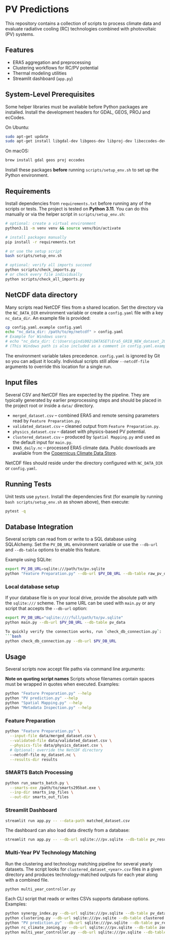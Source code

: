 # PV Predictions

This repository contains a collection of scripts to process climate data and evaluate radiative cooling (RC) technologies combined with photovoltaic (PV) systems.

## Features
- ERA5 aggregation and preprocessing
- Clustering workflows for RC/PV potential
- Thermal modeling utilities
- Streamlit dashboard (`app.py`)

## System-Level Prerequisites

Some helper libraries must be available before Python packages are installed.
Install the development headers for GDAL, GEOS, PROJ and ecCodes.

On Ubuntu:

```bash
sudo apt-get update
sudo apt-get install libgdal-dev libgeos-dev libproj-dev libeccodes-dev
```

On macOS:

```bash
brew install gdal geos proj eccodes
```

Install these packages **before** running `scripts/setup_env.sh` to set up the
Python environment.

## Requirements
Install dependencies from `requirements.txt` before running any of the scripts or tests.
The project is tested on **Python 3.11**.
You can do this manually or via the helper script in `scripts/setup_env.sh`:

```bash
# optional: create a virtual environment
python3.11 -m venv venv && source venv/bin/activate

# install packages manually
pip install -r requirements.txt

# or use the setup script
bash scripts/setup_env.sh

# optional: verify all imports succeed
python scripts/check_imports.py
# or check every file individually
python scripts/check_all_imports.py
```

## NetCDF data directory

Many scripts read NetCDF files from a shared location. Set the directory
via the `NC_DATA_DIR` environment variable or create a `config.yaml` file
with a key `nc_data_dir`. An example file is provided:

```bash
cp config.yaml.example config.yaml
echo "nc_data_dir: /path/to/my/netcdf" > config.yaml
# Example for Windows users
# echo "nc_data_dir: C:\Users\gindi002\DATASET\Era5_GRIB_NEW_dataset_2023-2019_and_more_future" > config.yaml
# (This Windows path is also included as a comment in config.yaml.example.)
```

The environment variable takes precedence. `config.yaml` is ignored by Git so you
can adjust it locally. Individual scripts still
allow `--netcdf-file` arguments to override this location for a single run.

## Input files

Several CSV and NetCDF files are expected by the pipeline. They are typically
generated by earlier preprocessing steps and should be placed in the project
root or inside a `data/` directory.

- `merged_dataset.csv` – combined ERA5 and remote sensing parameters read by
  `Feature Preparation.py`.
- `validated_dataset.csv` – cleaned output from `Feature Preparation.py`.
- `physics_dataset.csv` – dataset with physics-based PV potential.
- `clustered_dataset.csv` – produced by `Spatial Mapping.py` and used as the
  default input for `main.py`.
- `ERA5_daily.nc` – processed ERA5 climate data. Public downloads are available
  from the [Copernicus Climate Data Store](https://cds.climate.copernicus.eu/cdsapp#!/dataset/reanalysis-era5-single-levels).

NetCDF files should reside under the directory configured with `NC_DATA_DIR` or
`config.yaml`.

## Running Tests
Unit tests use `pytest`. Install the dependencies first (for example by running
`bash scripts/setup_env.sh` as shown above), then execute:

```bash
pytest -q
```

## Database Integration

Several scripts can read from or write to a SQL database using SQLAlchemy. Set
the `PV_DB_URL` environment variable or use the `--db-url` and `--db-table`
options to enable this feature.

Example using SQLite:

```bash
export PV_DB_URL=sqlite:///path/to/pv.sqlite
python "Feature Preparation.py" --db-url $PV_DB_URL --db-table raw_pv_data
```

### Local database setup

If your database file is on your local drive, provide the absolute path with the
`sqlite:///` scheme. The same URL can be used with `main.py` or any script that
accepts the `--db-url` option:

```bash
export PV_DB_URL="sqlite:////full/path/to/pv.sqlite"
python main.py --db-url $PV_DB_URL --db-table pv_data

To quickly verify the connection works, run `check_db_connection.py`:
```bash
python check_db_connection.py --db-url $PV_DB_URL
```

## Usage

Several scripts now accept file paths via command line arguments:

**Note on quoting script names**
Scripts whose filenames contain spaces must be wrapped in quotes when executed.
Examples:

```bash
python "Feature Preparation.py" --help
python "PV prediction.py" --help
python "Spatial Mapping.py" --help
python "Metadata Inspection.py" --help
```

### Feature Preparation

```bash
python "Feature Preparation.py" \
  --input-file data/merged_dataset.csv \
  --validated-file data/validated_dataset.csv \
  --physics-file data/physics_dataset.csv \
  # Optional: override the NetCDF directory
  --netcdf-file my_dataset.nc \
  --results-dir results
```

### SMARTS Batch Processing

```bash
python run_smarts_batch.py \
  --smarts-exe /path/to/smarts295bat.exe \
  --inp-dir smarts_inp_files \
  --out-dir smarts_out_files
```

### Streamlit Dashboard

```bash
streamlit run app.py -- --data-path matched_dataset.csv
```

The dashboard can also load data directly from a database:

```bash
streamlit run app.py -- --db-url sqlite:///pv.sqlite --db-table pv_results
```

### Multi-Year PV Technology Matching

Run the clustering and technology matching pipeline for several yearly datasets.
The script looks for `clustered_dataset_<year>.csv` files in a given directory
and produces technology-matched outputs for each year along with a combined
file.

```bash
python multi_year_controller.py
```

Each CLI script that reads or writes CSVs supports database options. Examples:

```bash
python synergy_index.py --db-url sqlite:///pv.sqlite --db-table pv_data
python clustering.py --db-url sqlite:///pv.sqlite --db-table clustered
python "PV prediction.py" --db-url sqlite:///pv.sqlite --db-table pv_results
python rc_climate_zoning.py --db-url sqlite:///pv.sqlite --db-table zones
python multi_year_controller.py --db-url sqlite:///pv.sqlite --db-table results
```

